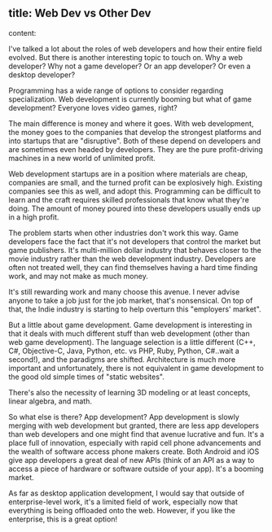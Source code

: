 title: Web Dev vs Other Dev
----
content:

I've talked a lot about the roles of web developers and how their entire field evolved. But there is another interesting topic to touch on. Why a web developer? Why not a game developer? Or an app developer? Or even a desktop developer?

Programming has a wide range of options to consider regarding specialization. Web development is currently booming but what of game development? Everyone loves video games, right?

The main difference is money and where it goes. With web development, the money goes to the companies that develop the strongest platforms and into startups that are "disruptive". Both of these depend on developers and are sometimes even headed by developers. They are the pure profit-driving machines in a new world of unlimited profit.

Web development startups are in a position where materials are cheap, companies are small, and the turned profit can be explosively high. Existing companies see this as well, and adopt this. Programming can be difficult to learn and the craft requires skilled professionals that know what they're doing. The amount of money poured into these developers usually ends up in a high profit.

The problem starts when other industries don't work this way. Game developers face the fact that it's not developers that control the market but game publishers. It's multi-million dollar industry that behaves closer to the movie industry rather than the web development industry. Developers are often not treated well, they can find themselves having a hard time finding work, and may not make as much money.

It's still rewarding work and many choose this avenue. I never advise anyone to take a job just for the job market, that's nonsensical. On top of that, the Indie industry is starting to help overturn this "employers' market".

But a little about game development. Game development is interesting in that it deals with much different stuff than web development (other than web game development). The language selection is a little different (C++, C#, Objective-C, Java, Python, etc. vs PHP, Ruby, Python, C#..wait a second!), and the paradigms are shifted. Architecture is much more important and unfortunately, there is not equivalent in game development to the good old simple times of "static websites".

There's also the necessity of learning 3D modeling or at least concepts, linear algebra, and math.

So what else is there? App development? App development is slowly merging with web development but granted, there are less app developers than web developers and one might find that avenue lucrative and fun. It's a place full of innovation, especially with rapid cell phone advancements and the wealth of software access phone makers create. Both Android and iOS give app developers a great deal of new APIs (think of an API as a way to access a piece of hardware or software outside of your app). It's a booming market.

As far as desktop application development, I would say that outside of enterprise-level work, it's a limited field of work, especially now that everything is being offloaded onto the web. However, if you like the enterprise, this is a great option!

